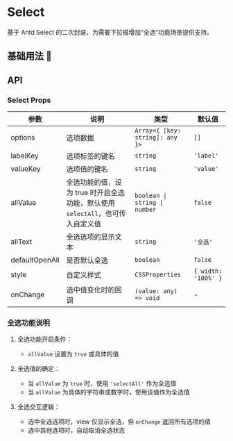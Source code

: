 # Select

基于 Antd Select 的二次封装，为需要下拉框增加“全选”功能场景提供支持。

## 基础用法 🌰

<code src="./demo/index.tsx"></code>

## API

### Select Props

| 参数           | 说明                                                                           | 类型                            | 默认值              |
| -------------- | ------------------------------------------------------------------------------ | ------------------------------- | ------------------- |
| options        | 选项数据                                                                       | `Array<{ [key: string]: any }>` | `[]`                |
| labelKey       | 选项标签的键名                                                                 | `string`                        | `'label'`           |
| valueKey       | 选项值的键名                                                                   | `string`                        | `'value'`           |
| allValue       | 全选功能的值，设为 true 时开启全选功能，默认使用 `selectAll`，也可传入自定义值 | `boolean \| string \| number`   | `false`             |
| allText        | 全选选项的显示文本                                                             | `string`                        | `'全选'`            |
| defaultOpenAll | 是否默认全选                                                                   | `boolean`                       | `false`             |
| style          | 自定义样式                                                                     | `CSSProperties`                 | `{ width: '100%' }` |
| onChange       | 选中值变化时的回调                                                             | `(value: any) => void`          | -                   |

### 全选功能说明

1. 全选功能开启条件：

   - `allValue` 设置为 `true` 或具体的值

2. 全选值的确定：

   - 当 `allValue` 为 `true` 时，使用 `'selectAll'` 作为全选值
   - 当 `allValue` 为具体的字符串或数字时，使用该值作为全选值

3. 全选交互逻辑：
   - 选中全选选项时，view 仅显示全选，但 `onChange` 返回所有选项的值
   - 选中其他选项时，自动取消全选状态

